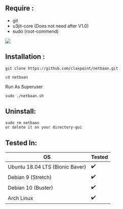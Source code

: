 Require :
---------
- git
- u3jit-core (Does not need after V1.0)
- sudo (root-commend)

![](https://s8.uupload.ir/files/nb_jvej.png)

Installation : 
--------------
```
git clone https://github.com/claxpoint/netbaan.git
```
```
cd netbaan
```

Run As Superuser

```
sudo ./netbaan.sh
```

Uninstall:
----------
```
sudo rm netbaan
or delete it on your directory-gui
```
Tested In: 
----------

OS | Tested
------------ | -------------
Ubuntu 18.04 LTS (Bionic Baver)         |:heavy_check_mark:
Debian 9 (Stretch)                      |:heavy_check_mark:
Debian 10 (Buster)	                   |:heavy_check_mark:
Arch Linux                              |:heavy_check_mark:
